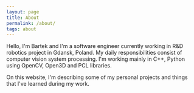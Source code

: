 ```yaml
---
layout: page
title: About
permalink: /about/
tags: about
---
```


Hello,
I'm Bartek and I'm a software engineer currently working in R&D 
robotics project in Gdansk, Poland. My daily responsibilities consist of computer 
vision system processing. I'm working mainly in C++, Python using
OpenCV, Open3D and PCL libraries. 

On this website, I'm describing some of my personal projects and things that
I've learned during my work.
